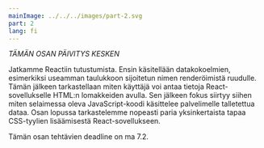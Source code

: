 ```yaml
---
mainImage: ../../../images/part-2.svg
part: 2
lang: fi
---
```


<div class="intro">

<i>*TÄMÄN OSAN PÄIVITYS KESKEN*</i>

Jatkamme Reactiin tutustumista. Ensin käsitellään datakokoelmien, esimerkiksi useamman taulukkoon sijoitetun nimen renderöimistä ruudulle. Tämän jälkeen tarkastellaan miten käyttäjä voi antaa tietoja React-sovellukselle HTML:n lomakkeiden avulla. Sen jälkeen fokus siirtyy siihen miten selaimessa oleva JavaScript-koodi käsittelee palvelimelle talletettua dataa. Osan lopussa tarkastelemme nopeasti paria yksinkertaista tapaa CSS-tyylien lisäämisestä React-sovellukseen.

Tämän osan tehtävien deadline on ma 7.2. 

</div>

